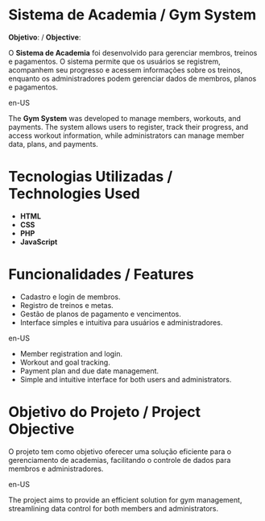 # Sistema de Academia / Gym System

**Objetivo**:  /  **Objective**:

O **Sistema de Academia** foi desenvolvido para gerenciar membros, treinos e pagamentos. O sistema permite que os usuários se registrem, acompanhem seu progresso e acessem informações sobre os treinos, enquanto os administradores podem gerenciar dados de membros, planos e pagamentos.

en-US

The **Gym System** was developed to manage members, workouts, and payments. The system allows users to register, track their progress, and access workout information, while administrators can manage member data, plans, and payments.

# **Tecnologias Utilizadas**  /  **Technologies Used**
- **HTML**
- **CSS**
- **PHP**
- **JavaScript**

# **Funcionalidades**  /  **Features**
- Cadastro e login de membros.
- Registro de treinos e metas.
- Gestão de planos de pagamento e vencimentos.
- Interface simples e intuitiva para usuários e administradores.

en-US

- Member registration and login.
- Workout and goal tracking.
- Payment plan and due date management.
- Simple and intuitive interface for both users and administrators.

# **Objetivo do Projeto**  /  **Project Objective**

O projeto tem como objetivo oferecer uma solução eficiente para o gerenciamento de academias, facilitando o controle de dados para membros e administradores.

en-US

The project aims to provide an efficient solution for gym management, streamlining data control for both members and administrators.









